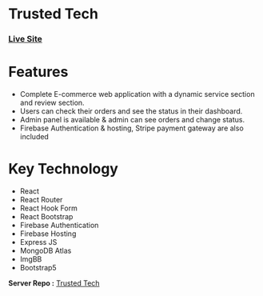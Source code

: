 # Trusted Tech
### [Live Site](https://trusted-tech.firebaseapp.com/)

# Features 
- Complete E-commerce web application with a dynamic service section and review section.
- Users can check their orders and see the status in their dashboard.
- Admin panel is available & admin can see orders and change status.
- Firebase Authentication & hosting, Stripe payment gateway are also included 

# Key Technology
- React 
- React Router 
- React Hook Form
- React Bootstrap
- Firebase Authentication
- Firebase Hosting 
- Express JS
- MongoDB Atlas
- ImgBB
- Bootstrap5

**Server Repo :** [Trusted Tech](https://github.com/sagazirobiul/trusted-tech-server) 

